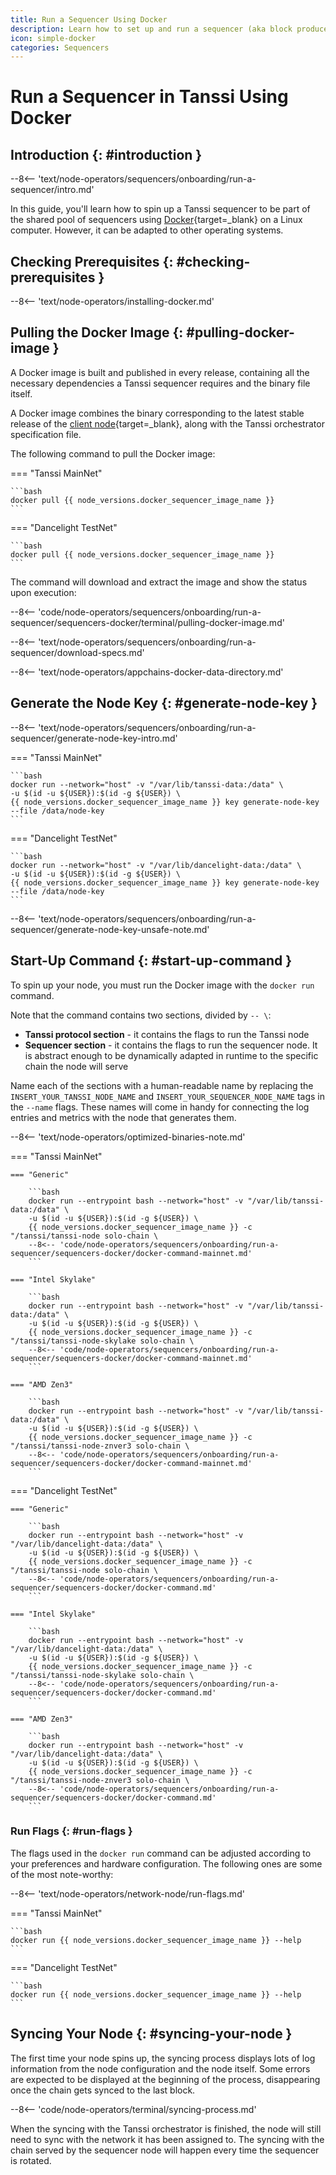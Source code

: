 ```yaml
---
title: Run a Sequencer Using Docker
description: Learn how to set up and run a sequencer (aka block producer) for Tanssi-powered appchains using Docker to participate in the protocol and earn rewards.
icon: simple-docker
categories: Sequencers
---
```


# Run a Sequencer in Tanssi Using Docker

## Introduction {: #introduction }

--8<-- 'text/node-operators/sequencers/onboarding/run-a-sequencer/intro.md'

In this guide, you'll learn how to spin up a Tanssi sequencer to be part of the shared pool of sequencers using [Docker](https://www.docker.com){target=\_blank} on a Linux computer. However, it can be adapted to other operating systems.

## Checking Prerequisites {: #checking-prerequisites }

--8<-- 'text/node-operators/installing-docker.md'

## Pulling the Docker Image {: #pulling-docker-image }

A Docker image is built and published in every release, containing all the necessary dependencies a Tanssi sequencer requires and the binary file itself.

A Docker image combines the binary corresponding to the latest stable release of the [client node](/learn/framework/architecture/#architecture){target=\_blank}, along with the Tanssi orchestrator specification file.

The following command to pull the Docker image:

=== "Tanssi MainNet"

    ```bash
    docker pull {{ node_versions.docker_sequencer_image_name }}
    ```
    
=== "Dancelight TestNet"
    
    ```bash
    docker pull {{ node_versions.docker_sequencer_image_name }}
    ```

The command will download and extract the image and show the status upon execution:

--8<-- 'code/node-operators/sequencers/onboarding/run-a-sequencer/sequencers-docker/terminal/pulling-docker-image.md'

--8<-- 'text/node-operators/sequencers/onboarding/run-a-sequencer/download-specs.md'

--8<-- 'text/node-operators/appchains-docker-data-directory.md'

## Generate the Node Key {: #generate-node-key }

--8<-- 'text/node-operators/sequencers/onboarding/run-a-sequencer/generate-node-key-intro.md'

=== "Tanssi MainNet"

    ```bash
    docker run --network="host" -v "/var/lib/tanssi-data:/data" \
    -u $(id -u ${USER}):$(id -g ${USER}) \
    {{ node_versions.docker_sequencer_image_name }} key generate-node-key --file /data/node-key
    ```
    
=== "Dancelight TestNet"
    
    ```bash
    docker run --network="host" -v "/var/lib/dancelight-data:/data" \
    -u $(id -u ${USER}):$(id -g ${USER}) \
    {{ node_versions.docker_sequencer_image_name }} key generate-node-key --file /data/node-key
    ```

--8<-- 'text/node-operators/sequencers/onboarding/run-a-sequencer/generate-node-key-unsafe-note.md'

## Start-Up Command {: #start-up-command }

To spin up your node, you must run the Docker image with the `docker run` command. 

Note that the command contains two sections, divided by `-- \`:

- **Tanssi protocol section** - it contains the flags to run the Tanssi node
- **Sequencer section** - it contains the flags to run the sequencer node. It is abstract enough to be dynamically adapted in runtime to the specific chain the node will serve

Name each of the sections with a human-readable name by replacing the `INSERT_YOUR_TANSSI_NODE_NAME` and `INSERT_YOUR_SEQUENCER_NODE_NAME` tags in the `--name` flags. These names will come in handy for connecting the log entries and metrics with the node that generates them.

--8<-- 'text/node-operators/optimized-binaries-note.md'

=== "Tanssi MainNet"

    === "Generic"

        ```bash
        docker run --entrypoint bash --network="host" -v "/var/lib/tanssi-data:/data" \
        -u $(id -u ${USER}):$(id -g ${USER}) \
        {{ node_versions.docker_sequencer_image_name }} -c "/tanssi/tanssi-node solo-chain \
        --8<-- 'code/node-operators/sequencers/onboarding/run-a-sequencer/sequencers-docker/docker-command-mainnet.md'
        ```

    === "Intel Skylake"

        ```bash
        docker run --entrypoint bash --network="host" -v "/var/lib/tanssi-data:/data" \
        -u $(id -u ${USER}):$(id -g ${USER}) \
        {{ node_versions.docker_sequencer_image_name }} -c "/tanssi/tanssi-node-skylake solo-chain \
        --8<-- 'code/node-operators/sequencers/onboarding/run-a-sequencer/sequencers-docker/docker-command-mainnet.md'
        ```

    === "AMD Zen3"

        ```bash
        docker run --entrypoint bash --network="host" -v "/var/lib/tanssi-data:/data" \
        -u $(id -u ${USER}):$(id -g ${USER}) \
        {{ node_versions.docker_sequencer_image_name }} -c "/tanssi/tanssi-node-znver3 solo-chain \
        --8<-- 'code/node-operators/sequencers/onboarding/run-a-sequencer/sequencers-docker/docker-command-mainnet.md'
        ```

=== "Dancelight TestNet"

    === "Generic"

        ```bash
        docker run --entrypoint bash --network="host" -v "/var/lib/dancelight-data:/data" \
        -u $(id -u ${USER}):$(id -g ${USER}) \
        {{ node_versions.docker_sequencer_image_name }} -c "/tanssi/tanssi-node solo-chain \
        --8<-- 'code/node-operators/sequencers/onboarding/run-a-sequencer/sequencers-docker/docker-command.md'
        ```

    === "Intel Skylake"

        ```bash
        docker run --entrypoint bash --network="host" -v "/var/lib/dancelight-data:/data" \
        -u $(id -u ${USER}):$(id -g ${USER}) \
        {{ node_versions.docker_sequencer_image_name }} -c "/tanssi/tanssi-node-skylake solo-chain \
        --8<-- 'code/node-operators/sequencers/onboarding/run-a-sequencer/sequencers-docker/docker-command.md'
        ```

    === "AMD Zen3"

        ```bash
        docker run --entrypoint bash --network="host" -v "/var/lib/dancelight-data:/data" \
        -u $(id -u ${USER}):$(id -g ${USER}) \
        {{ node_versions.docker_sequencer_image_name }} -c "/tanssi/tanssi-node-znver3 solo-chain \
        --8<-- 'code/node-operators/sequencers/onboarding/run-a-sequencer/sequencers-docker/docker-command.md'
        ```

### Run Flags {: #run-flags }

The flags used in the `docker run` command can be adjusted according to your preferences and hardware configuration. The following ones are some of the most note-worthy:

--8<-- 'text/node-operators/network-node/run-flags.md'

=== "Tanssi MainNet"

    ```bash
    docker run {{ node_versions.docker_sequencer_image_name }} --help
    ```

=== "Dancelight TestNet"

    ```bash
    docker run {{ node_versions.docker_sequencer_image_name }} --help
    ```

## Syncing Your Node {: #syncing-your-node }

The first time your node spins up, the syncing process displays lots of log information from the node configuration and the node itself. Some errors are expected to be displayed at the beginning of the process, disappearing once the chain gets synced to the last block.

--8<-- 'code/node-operators/terminal/syncing-process.md'

When the syncing with the Tanssi orchestrator is finished, the node will still need to sync with the network it has been assigned to. The syncing with the chain served by the sequencer node will happen every time the sequencer is rotated.
